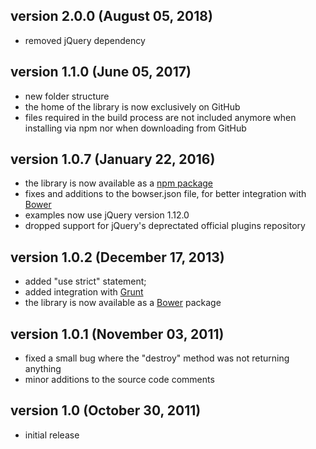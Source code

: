 ## version 2.0.0 (August 05, 2018)

- removed jQuery dependency

## version 1.1.0 (June 05, 2017)

- new folder structure
- the home of the library is now exclusively on GitHub
- files required in the build process are not included anymore when installing via npm nor when downloading from GitHub

## version 1.0.7 (January 22, 2016)

- the library is now available as a [npm package](https://www.npmjs.com/package/zebra_cookie)
- fixes and additions to the bowser.json file, for better integration with [Bower](http://bower.io/)
- examples now use jQuery version 1.12.0
- dropped support for jQuery's deprectated official plugins repository

## version 1.0.2 (December 17, 2013)

- added "use strict" statement;
- added integration with [Grunt](http://gruntjs.com/)
- the library is now available as a [Bower](http://bower.io/) package

## version 1.0.1 (November 03, 2011)

- fixed a small bug where the "destroy" method was not returning anything
- minor additions to the source code comments

## version 1.0 (October 30, 2011)

- initial release
